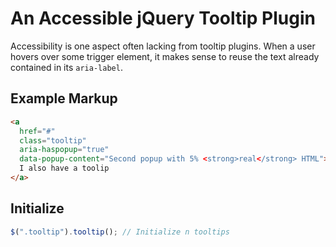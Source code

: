 # An Accessible jQuery Tooltip Plugin

Accessibility is one aspect often lacking from tooltip plugins. When a user hovers over some trigger element, it makes sense to reuse the text already contained in its `aria-label`.

## Example Markup

```html
<a
  href="#"
  class="tooltip"
  aria-haspopup="true"
  data-popup-content="Second popup with 5% <strong>real</strong> HTML">
  I also have a toolip
</a>
```

## Initialize

```javascript
$(".tooltip").tooltip(); // Initialize n tooltips
```
